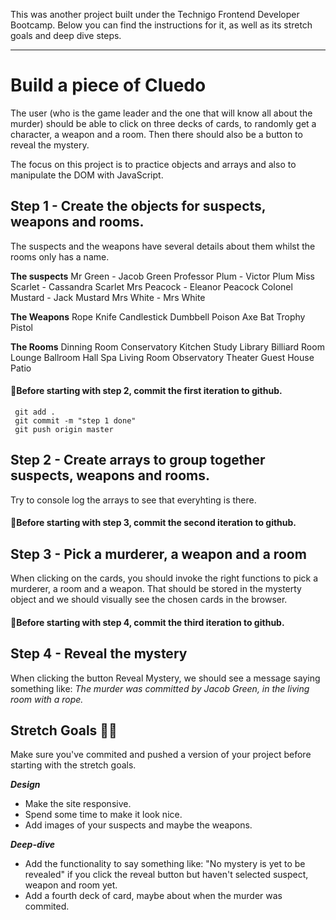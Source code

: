 This was another project built under the Technigo Frontend Developer Bootcamp. Below you can find the instructions for it, as well as its stretch goals and deep dive steps.

***

# Build a piece of Cluedo

The user (who is the game leader and the one that will know all about the murder) should be able to click on three decks of cards, to randomly get a character, a weapon and a room. Then there should also be a button to reveal the mystery.  

The focus on this project is to practice objects and arrays and also to manipulate the DOM with JavaScript.

## Step 1 - Create the objects for suspects, weapons and rooms.

The suspects and the weapons have several details about them whilst the rooms only has a name.

**The suspects**
 Mr Green - Jacob Green
 Professor Plum - Victor Plum
 Miss Scarlet - Cassandra Scarlet
 Mrs Peacock - Eleanor Peacock
 Colonel Mustard - Jack Mustard
 Mrs White - Mrs White
 
**The Weapons**
Rope
Knife
Candlestick
Dumbbell
Poison
Axe
Bat
Trophy
Pistol

**The Rooms**
Dinning Room
Conservatory
Kitchen
Study
Library
Billiard Room
Lounge
Ballroom
Hall
Spa
Living Room
Observatory
Theater
Guest House
Patio

#### 🚨Before starting with step 2, commit the first iteration to github.

```
 git add .
 git commit -m "step 1 done"
 git push origin master
```

## Step 2 - Create arrays to group together suspects, weapons and rooms.

Try to console log the arrays to see that everyhting is there.

#### 🚨Before starting with step 3, commit the second iteration to github.

## Step 3 - Pick a murderer, a weapon and a room

When clicking on the cards, you should invoke the right functions to pick a murderer, a room and a weapon. 
That should be stored in the mysterty object and we should visually see the chosen cards in the browser.

#### 🚨Before starting with step 4, commit the third iteration to github.

## Step 4 - Reveal the mystery

When clicking the button Reveal Mystery, we should see a message saying something like:
*The murder was committed by Jacob Green, in the living room with a rope.*

## Stretch Goals 🏃‍♂

Make sure you've commited and pushed a version of your project before starting with the stretch goals.

**_Design_**

- Make the site responsive.
- Spend some time to make it look nice.
- Add images of your suspects and maybe the weapons.

**_Deep-dive_**

- Add the functionality to say something like: "No mystery is yet to be revealed" if you click the reveal button but haven't selected suspect, weapon and room yet.
- Add a fourth deck of card, maybe about when the murder was commited.